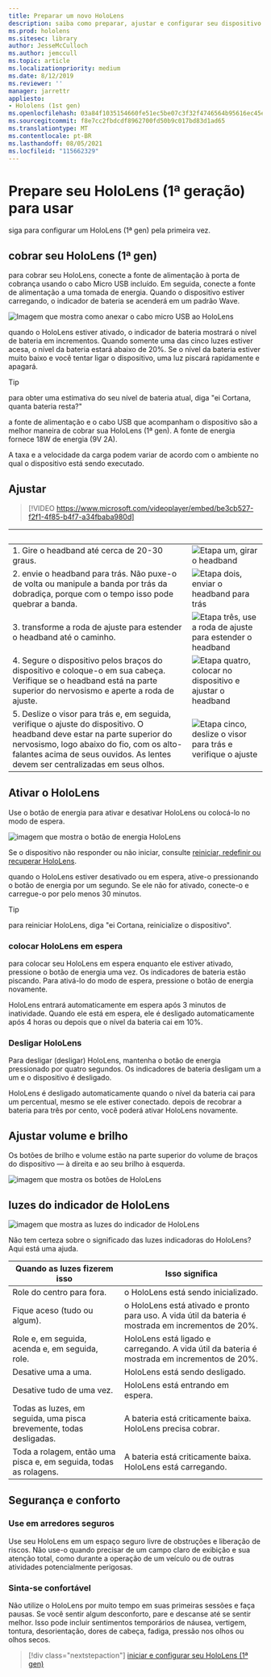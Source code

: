 ```yaml
---
title: Preparar um novo HoloLens
description: saiba como preparar, ajustar e configurar seu dispositivo de realidade mista HoloLens (1ª gen) pela primeira vez.
ms.prod: hololens
ms.sitesec: library
author: JesseMcCulloch
ms.author: jemccull
ms.topic: article
ms.localizationpriority: medium
ms.date: 8/12/2019
ms.reviewer: ''
manager: jarrettr
appliesto:
- Hololens (1st gen)
ms.openlocfilehash: 03a84f1035154660fe51ec5be07c3f32f4746564b95616ec45ef3978fb49b911
ms.sourcegitcommit: f8e7cc2fbdcdf8962700fd50b9c017bd83d1ad65
ms.translationtype: MT
ms.contentlocale: pt-BR
ms.lasthandoff: 08/05/2021
ms.locfileid: "115662329"
---
```

# <a name="get-your-hololens-1st-gen-ready-to-use"></a>Prepare seu HoloLens (1ª geração) para usar

siga para configurar um HoloLens (1ª gen) pela primeira vez.

## <a name="charge-your-hololens-1st-gen"></a>cobrar seu HoloLens (1ª gen)

para cobrar seu HoloLens, conecte a fonte de alimentação à porta de cobrança usando o cabo Micro USB incluído. Em seguida, conecte a fonte de alimentação a uma tomada de energia. Quando o dispositivo estiver carregando, o indicador de bateria se acenderá em um padrão Wave.

![Imagem que mostra como anexar o cabo micro USB ao HoloLens](./images/hololens-charging.png)

quando o HoloLens estiver ativado, o indicador de bateria mostrará o nível de bateria em incrementos. Quando somente uma das cinco luzes estiver acesa, o nível da bateria estará abaixo de 20%. Se o nível da bateria estiver muito baixo e você tentar ligar o dispositivo, uma luz piscará rapidamente e apagará.

> [!TIP]
> para obter uma estimativa do seu nível de bateria atual, diga "ei Cortana, quanta bateria resta?"

a fonte de alimentação e o cabo USB que acompanham o dispositivo são a melhor maneira de cobrar sua HoloLens (1ª gen).  A fonte de energia fornece 18W de energia (9V 2A).

A taxa e a velocidade da carga podem variar de acordo com o ambiente no qual o dispositivo está sendo executado.

## <a name="adjust-fit"></a>Ajustar

> [!VIDEO https://www.microsoft.com/videoplayer/embed/be3cb527-f2f1-4f85-b4f7-a34fbaba980d]

| &nbsp; | &nbsp; |
|:--- |:--- |
|1. Gire o headband até cerca de 20-30 graus.|![Etapa um, girar o headband](./images/FitGuideStep1.png)|
|2. envie o headband para trás. Não puxe-o de volta ou manipule a banda por trás da dobradiça, porque com o tempo isso pode quebrar a banda.|![Etapa dois, enviar o headband para trás](./images/FitGuideStep2.png)|
|3. transforme a roda de ajuste para estender o headband até o caminho. |![Etapa três, use a roda de ajuste para estender o headband](./images/FitGuideStep3.png)|
|4. Segure o dispositivo pelos braços do dispositivo e coloque-o em sua cabeça. Verifique se o headband está na parte superior do nervosismo e aperte a roda de ajuste.|![Etapa quatro, colocar no dispositivo e ajustar o headband](./images/FitGuideStep4.png)|
|5. Deslize o visor para trás e, em seguida, verifique o ajuste do dispositivo. O headband deve estar na parte superior do nervosismo, logo abaixo do fio, com os alto-falantes acima de seus ouvidos. As lentes devem ser centralizadas em seus olhos.|![Etapa cinco, deslize o visor para trás e verifique o ajuste](./images/FitGuideSetep5.png)|

## <a name="turn-on-your-hololens"></a>Ativar o HoloLens

Use o botão de energia para ativar e desativar HoloLens ou colocá-lo no modo de espera.

![imagem que mostra o botão de energia HoloLens](./images/hololens-power.png)

Se o dispositivo não responder ou não iniciar, consulte [reiniciar, redefinir ou recuperar HoloLens](hololens-restart-recover.md).

quando o HoloLens estiver desativado ou em espera, ative-o pressionando o botão de energia por um segundo. Se ele não for ativado, conecte-o e carregue-o por pelo menos 30 minutos.

> [!TIP]
> para reiniciar HoloLens, diga "ei Cortana, reinicialize o dispositivo".

### <a name="put-hololens-in-standby"></a>colocar HoloLens em espera

para colocar seu HoloLens em espera enquanto ele estiver ativado, pressione o botão de energia uma vez. Os indicadores de bateria estão piscando. Para ativá-lo do modo de espera, pressione o botão de energia novamente.

HoloLens entrará automaticamente em espera após 3 minutos de inatividade. Quando ele está em espera, ele é desligado automaticamente após 4 horas ou depois que o nível da bateria cai em 10%.

### <a name="shut-down-hololens"></a>Desligar HoloLens

Para desligar (desligar) HoloLens, mantenha o botão de energia pressionado por quatro segundos. Os indicadores de bateria desligam um a um e o dispositivo é desligado.

HoloLens é desligado automaticamente quando o nível da bateria cai para um percentual, mesmo se ele estiver conectado. depois de recobrar a bateria para três por cento, você poderá ativar HoloLens novamente.

## <a name="adjust-volume-and-brightness"></a>Ajustar volume e brilho

Os botões de brilho e volume estão na parte superior do volume de braços do dispositivo &mdash; à direita e ao seu brilho à esquerda.

![imagem que mostra os botões de HoloLens](./images/hololens-buttons.jpg)

## <a name="hololens-indicator-lights"></a>luzes do indicador de HoloLens

![imagem que mostra as luzes do indicador de HoloLens](./images/hololens-lights.png)

Não tem certeza sobre o significado das luzes indicadoras do HoloLens? Aqui está uma ajuda.

|Quando as luzes fizerem isso |Isso significa |
|---|---|
|Role do centro para fora. |o HoloLens está sendo inicializado. |
|Fique aceso (tudo ou algum). |o HoloLens está ativado e pronto para uso. A vida útil da bateria é mostrada em incrementos de 20%. |
|Role e, em seguida, acenda e, em seguida, role. |HoloLens está ligado e carregando. A vida útil da bateria é mostrada em incrementos de 20%. |
|Desative uma a uma. |HoloLens está sendo desligado. |
|Desative tudo de uma vez. |HoloLens está entrando em espera. |
|Todas as luzes, em seguida, uma pisca brevemente, todas desligadas. |A bateria está criticamente baixa. HoloLens precisa cobrar. |
|Toda a rolagem, então uma pisca e, em seguida, todas as rolagens. |A bateria está criticamente baixa. HoloLens está carregando. |

## <a name="safety-and-comfort"></a>Segurança e conforto

### <a name="use-in-safe-surroundings"></a>Use em arredores seguros

Use seu HoloLens em um espaço seguro livre de obstruções e liberação de riscos. Não use-o quando precisar de um campo claro de exibição e sua atenção total, como durante a operação de um veículo ou de outras atividades potencialmente perigosas.

### <a name="stay-comfortable"></a>Sinta-se confortável

Não utilize o HoloLens por muito tempo em suas primeiras sessões e faça pausas. Se você sentir algum desconforto, pare e descanse até se sentir melhor. Isso pode incluir sentimentos temporários de náusea, vertigem, tontura, desorientação, dores de cabeça, fadiga, pressão nos olhos ou olhos secos.

> [!div class="nextstepaction"]
> [iniciar e configurar seu HoloLens (1ª gen)](hololens1-start.md)
